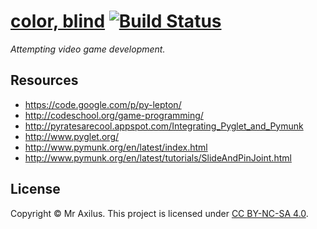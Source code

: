 [color, blind][linkedin] [![Build Status][travis_image]][travis_status]
=======================================================================
_Attempting video game development._

Resources
---------
- https://code.google.com/p/py-lepton/
- http://codeschool.org/game-programming/
- http://pyratesarecool.appspot.com/Integrating_Pyglet_and_Pymunk
- http://www.pyglet.org/
- http://www.pymunk.org/en/latest/index.html
- http://www.pymunk.org/en/latest/tutorials/SlideAndPinJoint.html

License
-------
Copyright © Mr Axilus.
This project is licensed under [CC BY-NC-SA 4.0][license].

[linkedin]: https://www.linkedin.com/in/mraxilus
[travis_image]: https://secure.travis-ci.org/mraxilus/color-blind.png?branch=master
[travis_status]: https://secure.travis-ci.org/mraxilus/color-blind
[license]: https://creativecommons.org/licenses/by-nc-sa/4.0/
